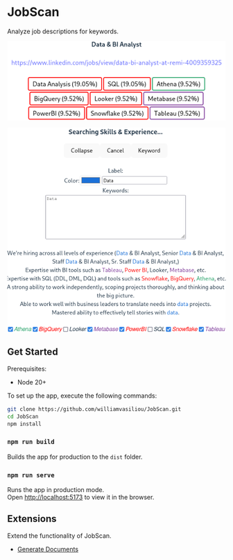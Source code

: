# JobScan

Analyze job descriptions for keywords.

![Analysis](https://raw.githubusercontent.com/williamvasiliou/JobScan/refs/heads/main/docs/assets/analysis.png)

![Searching Skills & Experience...](https://raw.githubusercontent.com/williamvasiliou/JobScan/refs/heads/main/docs/assets/find.png)

## Get Started

Prerequisites:

- Node 20+

To set up the app, execute the following commands:

```bash
git clone https://github.com/williamvasiliou/JobScan.git
cd JobScan
npm install
```

### `npm run build`

Builds the app for production to the `dist` folder.

### `npm run serve`

Runs the app in production mode.\
Open [http://localhost:5173](http://localhost:5173) to view it in the browser.

## Extensions

Extend the functionality of JobScan.

- [Generate Documents](https://github.com/williamvasiliou/JobScan-Generators)
